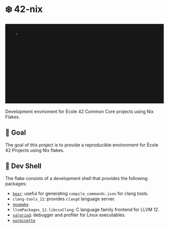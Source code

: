 # ❄️ 42-nix

![GIF demonstrating the nix develop command being executed](./assets/demo.gif)

Development enviroment for École 42 Common Core projects using Nix Flakes.

## 🎯 Goal

The goal of this project is to provide a reproducible environment for École 42 Projects using Nix flakes.

## 🐚 Dev Shell

The flake consists of a development shell that provides the following packages:

- [`bear`](https://github.com/rizsotto/Bear): useful for generating `compile_commands.json` for clang tools.
- `clang-tools_12`: provides `clangd` language server.
- [`gnumake`](https://www.gnu.org/software/make/)
- `llvmPackages_12.libcxxClang`: C language family frontend for LLVM 12.
- [`valgrind`](https://valgrind.org/): debugger and profiler for Linux executables.
- [`norminette`](https://github.com/42School/norminette)
